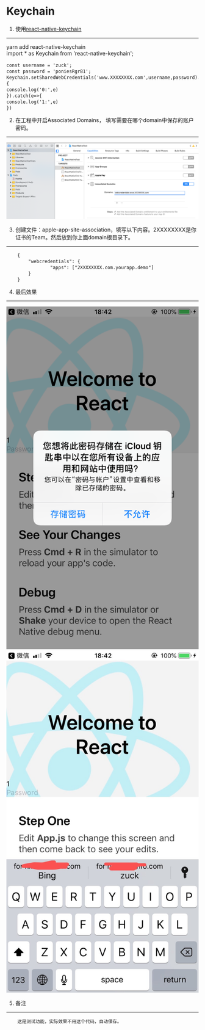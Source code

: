 Keychain
====

1. 使用[react-native-keychain](https://github.com/oblador/react-native-keychain)
-------     
yarn add react-native-keychain                              
import * as Keychain from 'react-native-keychain'; 
```
const username = 'zuck';           
const password = 'poniesRgr81';           
Keychain.setSharedWebCredentials('www.XXXXXXXX.com',username,password).then(e=>{           
console.log('0:',e)         
}).catch(e=>{        
console.log('1:',e)         
})            
```  

2. 在工程中开启Associated Domains， 填写需要在哪个domain中保存的账户密码。
-------
![](https://github.com/Bing619/Keychain/blob/master/img/Domains.png)  

3. 创建文件：apple-app-site-association，填写以下内容。2XXXXXXXX是你证书的Team。然后放到你上面domain根目录下。
-------
        {
            "webcredentials": {
                    "apps": ["2XXXXXXXX.com.yourapp.demo"]
            }
        }

4. 最后效果
-------
![](https://github.com/Bing619/Keychain/blob/master/img/1.png)  
![](https://github.com/Bing619/Keychain/blob/master/img/2.jpeg)  

5. 备注
-------
        这是测试功能，实际效果不用这个代码，自动保存。
